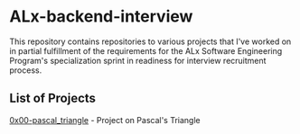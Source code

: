 # ALx-backend-interview

This repository contains repositories to various projects that I've worked on in partial fulfillment of the requirements for the ALx Software Engineering Program's specialization sprint in readiness for interview recruitment process.

## List of Projects
[0x00-pascal_triangle](./0x00-pascal_triangle) - Project on Pascal's Triangle
